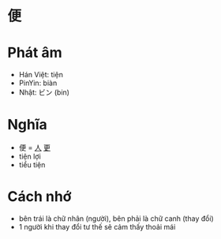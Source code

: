 # 便

# Phát âm
* Hán Việt: tiện
* PinYin: biàn 
* Nhật: ビン (bin)

# Nghĩa
* 便 = [人](人.md) [更](更.md)
* tiện lợi
* tiểu tiện

# Cách nhớ
+ bên trái là chữ nhân (người), bên phải là chữ canh (thay đổi)
+ 1 người khi thay đổi tư thế sẽ cảm thấy thoải mái

<script>window.HANZI_FIELD='便';</script>
